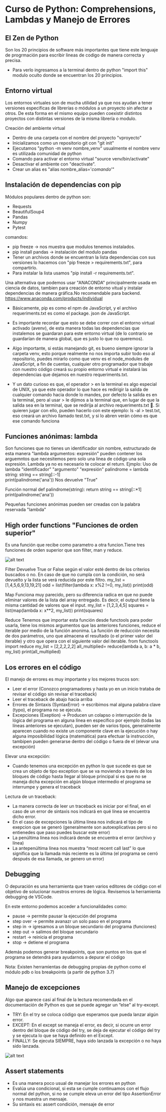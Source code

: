 # Curso de Python: Comprehensions, Lambdas y Manejo de Errores

El Zen de Python
----------------
Son los 20 principios de software más importantes que tiene este lenguaje de progrmación para escribir lineas de codigo de manera correcta y precisa.
  - Para verlo ingresamos a la terminal dentro de python "import this" modulo oculto donde se encuentran los 20 principios.


Entorno virtual
---------------
Los entornos virtuales son de mucha utilidad ya que nos ayudan a tener versiones especificas de librerías o módulos a un proyecto sin afectar a otros. De esta forma en el mismo equipo pueden coexistir distintos proyectos con distintas versiones de la misma librería o modulo.

Creación del ambiente virtual
 - Dentro de una carpeta con el nombre del proyecto "vproyecto"
 - Inicializamos como un repositorio git con "git init"
 - Ejecutamos "python -m venv nombre_venv" usualmente el nombre venv es utilizada comunidad de python
 - Comando para activar el entorno virtual "source venv/bin/activate"
 - Desactivar el ambiente con "deactivate".
 - Crear un alias es "alias nombre_alias='_comando_'"

Instalación de dependencias con pip
-----------------------------------

Módulos populares dentro de python son:
  - Requests
  - BeautifulSoup4
  - Pandas
  - Numpy
  - Pytest

comandos:
  - pip freeze -> nos muestra que modulos tenemos instalados.
  - pip install pandas -> instalación del modulo pandas
  - Tener un archivos donde se encuentran la lista dependencias con sus versiones lo hacemos con "pip freeze > requirements.txt", para compartirlo.
  - Para instalar la lista usamos "pip install -r requirements.txt".

Una alternativa que podemos usar "ANACONDA" principalmente usada en ciencia de datos, tambien para creación de entorno vitual y instalar dependencias de manera gráfica.No recomendable para backend. https://www.anaconda.com/products/individual


- Básicamente, pip es como el npm de JavaScript, y el archivo requeriments.txt es como el package. json de JavaScript.

- Es importante recordar que esto se debe correr con el entorno virtual activado (avenv), de esta manera todas las dependencias que instalemos se guardaran para este entorno virtual (de lo contrario se guardarían de manera global, que es justo lo que no queremos).

- Algo importante, si estás manejando git, es bueno siempre ignorar la carpeta venv, esto porque realmente no nos importa subir todo eso al repositorio, puedes mirarlo como que venv es el node_modules de JavaScript, a fin de cuentas, cualquier otro programador que trabaje con nuestro código creará su propio entorno virtual e instalará las dependencias que dejamos en nuestro requeriments.txt.

- Y un dato curioso es que, el operador > en la terminal es algo especial de UNIX, ya que este operador lo que hace es redirigir la salida de cualquier comando hacia donde lo mandes, por defecto la salida es en la terminal, pero al usar > le dijimos a la terminal que, en lugar de que la salida sea en la terminal, que se redirija al archivo requeriments.txt 👀. Si quieren jugar con ello, pueden hacerlo con este ejemplo: ls -al > test.txt, eso creará un archivo llamado test.txt, y si lo abren verán cómo es que ese comando funciona 

Funciones anónimas: lambda
--------------------------
Son funciones que no tienes un identificador sin nombre, estructurado de esta manera "lambda argumentos: expresión" pueden contener los arguemntos que necesitemos pero solo una linea de código una sola expresión. Lambda ya no es necesario te colocar el return.
Ejmplo: 
Uso de lambda
    "identificador"    "argumento"   "expresión"
       palindrome   =  lambda string: string == string[::-1]   
       print(palindrome('ana'))
       Nos devuelve "True"
      
Función normal
    def palindrome(string):
        return string == string[::*1]
    print(palindrome('ana'))

Pequeñas funciones anónimas pueden ser creadas con la palabra reservada "lambda"

High order functions "Funciones de orden superior"
--------------------
Es una función que recibe como parametro a otra funcion.Tiene tres funciones de orden superior que son filter, man y reduce.

![alt text](https://miro.medium.com/max/1200/1*DreeF8a4h2pvxRly39HjAA.jpeg)


Filter
Devuelve True or False según el valor esté dentro de los criterios buscados o no. En caso de que no cumpla con la condición, no será devuelto y la lista se verá reducida por este filtro.
 my_list = [1,4,5,6,9,13,19,21]
 odd = list(filter(lambda x: x%2 !=0, my_list))
 print(odd)

Map
Funciona muy parecido, pero su diferencia radica en que no puede eliminar valores de la lista del array entregado. Es decir, el output tiene la misma cantidad de valores que el input.
 my_list = [1,2,3,4,5]
 squares = list(map(lambda x: x**2, my_list))
 print(squares)

Reduce
Tenemos que importar esta función desde functools para poder usarla, tiene los mismos argumentos que las anteriores funciones, reduce el iterable por medio de la función anonima.
La función de reducción necesita de dos parámetros, uno que almacena el resultado (o el primer valor del iterable) y otro que opera con el siguiente valor del iterable.
 from functools import reduce
 my_list = [2,2,2,2,2]
 all_multiplied= reduce(lambda a, b: a * b, my_list)
 print(all_multiplied)


Los errores en el código
------------------------
El manejo de errores es muy importante y los mejores trucos son:
 - Leer el error (Conozco programadores y hasta yo en un inicio trataba de revisar el código sin revisar el traceback)
 - Leer el traceback de abajo hacia arriba
 - Errores de Sintaxis (SyntaxError) → escribimos mal alguna palabra clave (typo), el programa no se ejecuta.
 - Excepciones (Exeption) → Producen un colapso o interrupción de la lógica del programa en alguna línea en específico por ejemplo (todas las líneas anteriores se ejecutan), pueden ser de varios tipos, generalmente aparecen cuando no existe un componente clave en la ejecución o hay alguna imposibilidad lógica (matemática) para efectuar la instrucción, tambipen pueden generarse dentro del código o fuera de el (elevar una excepción)

Elevar una excepción:
 - Cuando tenemos una excepción en python lo que sucede es que se crea un objeto de tipo exception que se va moviendo a través de los bloques de código hasta llegar al bloque principal si es que no se maneja dicha excepción en algún bloque intermedio el programa se interrumpe y genera el traceback


Lectura de un traceback:
 - La manera correcta de leer un traceback es iniciar por el final, en el caso de un error de sintaxis nos indicará en qué línea se encuentra dicho error.
 - En el caso de excepciones la última línea nos indicará el tipo de exepcion que se generó (generalmente son autoexplicativas pero si no entienedes que paso puedes buscar este error)
 - La penúltima línea nos indicará dende se encuentra el error (archivo y línea)
 - La antepenúltima línea nos muestra “most recent call last” lo que significa que la llamada más reciente es la última (el programa se cerró después de esa llamada, se genero un error)

Debugging
---------
O depuración es una herramienta que traen varios editores de código con el objetivo de solucionar nuestros errores de lógica. Revisemos la herramienta debugging de VSCode.

En este entorno podemos acceder a funcionalidades como:
 - pause → permite pausar la ejecución del programa
 - step over → permite avanazr un solo paso en el programa
 - step in → igresamos a un bloque secundario del programa (funciones)
 - step out → salimos del bloque secundario
 - restart → reinicia el programa
 - stop → detiene el programa

Además podemos generar breakpoints, que son puntos en los que el programa se detendrá para ayudarnos a depurar el código

Nota:
    Existen herramientas de debugging propias de python como el módulo pdb o los breakpoints (a partir de python 3.7)

Manejo de excepciones
---------------------
Algo que aparece casi al final de la lectura recomendada en el documentación de Python es que se puede agregar un “else” al try-except.

- TRY: En el try se coloca código que esperamos que pueda lanzar algún error.
- EXCEPT: En el except se maneja el error, es decir, si ocurre un error dentro del bloque de código del try, se deja de ejecutar el código del try y se ejecuta lo que se haya definido en el Except.
- FINALLY: Se ejecuta SIEMPRE, haya sido lanzada la excepción o no haya sido lanzada.

![alt text](https://static.platzi.com/media/user_upload/python-a0d427c5-4e5b-49cd-8e69-3e3b118f37ce.jpg)

Assert statements
-----------------
- Es una manera poco usual de manejar los errores en python
- Evalúa una condicional, si esta se cumple continuamos con el flujo normal del python, si no se cumple eleva un error del tipo AssertionError y nos muestra un mensaje.
- Su sintaxis es:
    assert condición, mensaje de error
